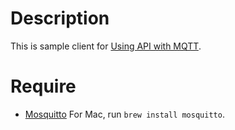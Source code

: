 # Description

This is sample client for [Using API with MQTT](http://docs.kii.com/en/guides/thingifsdk/mqtt/mqtt_bi_directional/).

# Require

 - [Mosquitto](https://mosquitto.org/)
   For Mac, run `brew install mosquitto`.

